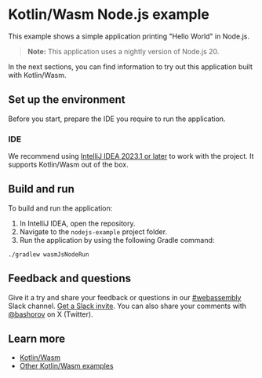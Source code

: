 # Kotlin/Wasm Node.js example

This example shows a simple application printing "Hello World" in Node.js.

> **Note:**
> This application uses a nightly version of Node.js 20.

In the next sections, you can find information to try out this application built with Kotlin/Wasm.

## Set up the environment

Before you start, prepare the IDE you require to run the application.

### IDE

We recommend using [IntelliJ IDEA 2023.1 or later](https://www.jetbrains.com/idea/) to work with the project.
It supports Kotlin/Wasm out of the box.

## Build and run

To build and run the application:

1. In IntelliJ IDEA, open the repository.
2. Navigate to the `nodejs-example` project folder.
3. Run the application by using the following Gradle command:

`./gradlew wasmJsNodeRun`

## Feedback and questions

Give it a try and share your feedback or questions in our [#webassembly](https://slack-chats.kotlinlang.org/c/webassembly) Slack channel.
[Get a Slack invite](https://surveys.jetbrains.com/s3/kotlin-slack-sign-up).
You can also share your comments with [@bashorov](https://twitter.com/bashorov) on X (Twitter).

## Learn more

* [Kotlin/Wasm](https://kotl.in/wasm/)
* [Other Kotlin/Wasm examples](https://github.com/Kotlin/kotlin-wasm-examples/tree/main)